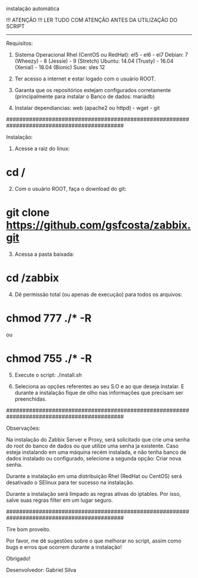 instalação automática

!!! ATENÇÃO !!!
LER TUDO COM ATENÇÃO ANTES DA UTILIZAÇÃO DO SCRIPT
__________________________________________________________________________________________________________________

Requisitos:

1) Sistema Operacional
Rhel (CentOS ou RedHat): el5 - el6 - el7
Debian: 7 (Wheezy) - 8 (Jessie) - 9 (Stretch)
Ubuntu: 14.04 (Trusty) - 16.04 (Xenial) - 18.04 (Bionic)
Suse: sles 12

2) Ter acesso a internet e estar logado com o usuário ROOT.

3) Garanta que os repositórios estejam configurados corretamente (principalmente para instalar o Banco de dados: mariadb)

4) Instalar dependiancias: web (apache2 ou httpd) - wget - git



############################################################################################

Instalação:

1) Acesse a raiz do linux:
# cd /

2) Com o usuário ROOT, faça o download do git:
# git clone https://github.com/gsfcosta/zabbix.git

3) Acessa a pasta baixada:
# cd /zabbix

4) Dê permissão total (ou apenas de execução) para todos os arquivos:
# chmod 777 ./* -R
ou
# chmod 755 ./* -R

5) Execute o script:
./install.sh

6) Seleciona as opções referentes ao seu S.O e ao que deseja instalar. E durante a instalação fique de olho nas informações que precisam ser preenchidas.

############################################################################################

Observações:

Na instalação do Zabbix Server e Proxy, será solicitado que crie uma senha do root do banco de dados ou que utilize uma senha ja existente.
Caso esteja instalando em uma máquina recém instalada, e não tenha banco de dados instalado ou configurado, selecione a segunda opção: Criar nova senha.


Durante a instalação em uma distribuição Rhel (RedHat ou CentOS) será desativado o SElinux para ter sucesso na instalação.

Durante a instalação será limpado as regras ativas do iptables. Por isso, salve suas regras filter em um lugar seguro.

############################################################################################

Tire bom proveito.

Por favor, me dê sugestões sobre o que melhorar no script, assim como bugs e erros que ocorrem durante a instalação!

Obrigado!

Desenvolvedor:
Gabriel Silva

